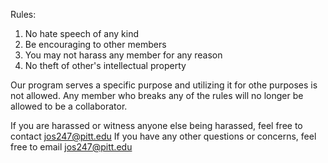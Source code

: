 Rules:
1. No hate speech of any kind
2. Be encouraging to other members
3. You may not harass any member for any reason
4. No theft of other's intellectual property

Our program serves a specific purpose and utilizing it for othe purposes is not allowed.
Any member who breaks any of the rules will no longer be allowed to be a collaborator.

If you are harassed or witness anyone else being harassed, feel free to contact jos247@pitt.edu
If you have any other questions or concerns, feel free to email jos247@pitt.edu
